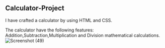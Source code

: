 ## Calculator-Project
 I have crafted a calculator by using HTML and CSS.
 
 The calculator have the following features: Addition,Subtraction,Multiplication and Division mathematical calculations.
 ![Screenshot (49)](https://github.com/NIMRA-MEHMOOD/Calculator-Project/assets/123861594/0fb4a481-f685-4d42-94ce-d160a65e3130)

